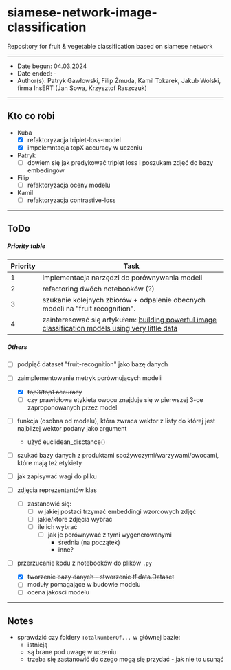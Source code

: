# siamese-network-image-classification
Repository for fruit &amp; vegetable classification based on siamese network

---
- Date begun: 04.03.2024
- Date ended: -
- Author(s): Patryk Gawłowski, Filip Żmuda, Kamil Tokarek, Jakub Wolski, firma InsERT (Jan Sowa, Krzysztof Raszczuk)
---
## Kto co robi
- Kuba
	- [x] refaktoryzacja triplet-loss-model
    - [x] impelemntacja topX accuracy w uczeniu
- Patryk
  	- [ ] dowiem się jak predykować triplet loss i poszukam zdjęć do bazy embedingów
- Filip
  	- [ ] refaktoryzacja oceny modelu
- Kamil
  	- [ ] refaktoryzacja contrastive-loss
---
## ToDo
##### Priority table
| Priority | Task                                          |
| -------- | --------------------------------------------- |
| 1 | implementacja narzędzi do porównywania modeli |
| 2 | refactoring dwóch notebooków (?)              |
| 3 | szukanie kolejnych zbiorów + odpalenie obecnych modeli na "fruit recognition".|
| 4 | zainteresować się artykułem: [building powerful image classification models using very little data](https://blog.keras.io/building-powerful-image-classification-models-using-very-little-data.html) 

##### Others
- [ ] podpiąć dataset "fruit-recognition" jako bazę danych

- [ ] zaimplementowanie metryk porównujących modeli
	- [x] ~~top3/top1 accuracy~~
	- [ ] czy prawidłowa etykieta owocu znajduje się w pierwszej 3-ce zaproponowanych przez model

- [ ] funkcja (osobna od modelu), która zwraca wektor z listy do której jest najbliżej wektor podany jako argument
	- użyć euclidean_disctance()

- [ ] szukać bazy danych z produktami spożywczymi/warzywami/owocami, które mają też etykiety

- [ ] jak zapisywać wagi do pliku

- [ ] zdjęcia reprezentantów klas
	- [ ] zastanowić się:
		- [ ] w jakiej postaci trzymać embeddingi wzorcowych zdjęć
		- [ ] jakie/które zdjęcia wybrać
  		- [ ] ile ich wybrać
    		- [ ] jak je porównywać z tymi wygenerowanymi
      			- średnia (na początek)
         		- inne?

- [ ] przerzucanie kodu z notebooków do plików `.py`
	- [x] ~~tworzenie bazy danych - stworzenie tf.data.Dataset~~
	- [ ] moduły pomagające w budowie modelu
	- [ ] ocena jakości modelu

---
## Notes
- sprawdzić czy foldery `TotalNumberOf...` w głównej bazie:
	- istnieją
 	- są brane pod uwagę w uczeniu
  	- trzeba się zastanowić do czego mogą się przydać - jak nie to usunąć
